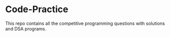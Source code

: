 # Code-Practice
This repo contains all the competitive programming questions with solutions and DSA programs.
